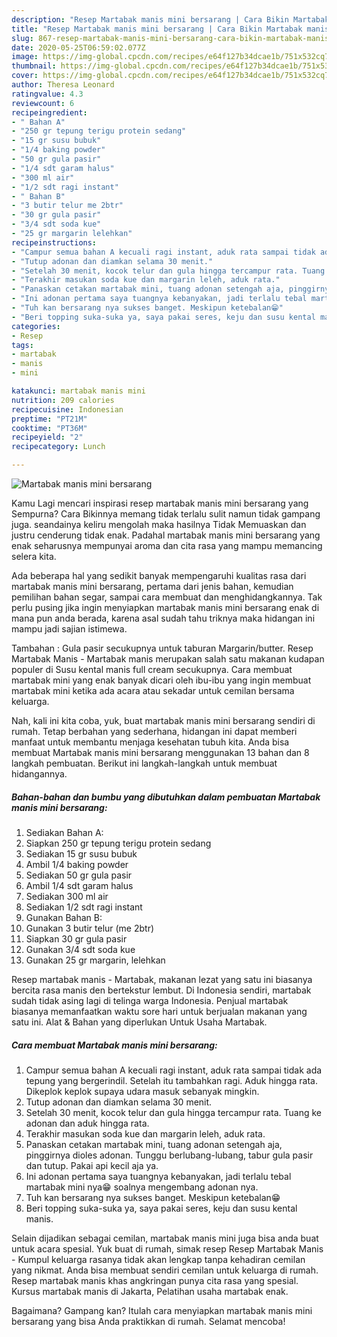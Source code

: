 ```yaml
---
description: "Resep Martabak manis mini bersarang | Cara Bikin Martabak manis mini bersarang Yang Lezat"
title: "Resep Martabak manis mini bersarang | Cara Bikin Martabak manis mini bersarang Yang Lezat"
slug: 867-resep-martabak-manis-mini-bersarang-cara-bikin-martabak-manis-mini-bersarang-yang-lezat
date: 2020-05-25T06:59:02.077Z
image: https://img-global.cpcdn.com/recipes/e64f127b34dcae1b/751x532cq70/martabak-manis-mini-bersarang-foto-resep-utama.jpg
thumbnail: https://img-global.cpcdn.com/recipes/e64f127b34dcae1b/751x532cq70/martabak-manis-mini-bersarang-foto-resep-utama.jpg
cover: https://img-global.cpcdn.com/recipes/e64f127b34dcae1b/751x532cq70/martabak-manis-mini-bersarang-foto-resep-utama.jpg
author: Theresa Leonard
ratingvalue: 4.3
reviewcount: 6
recipeingredient:
- " Bahan A"
- "250 gr tepung terigu protein sedang"
- "15 gr susu bubuk"
- "1/4 baking powder"
- "50 gr gula pasir"
- "1/4 sdt garam halus"
- "300 ml air"
- "1/2 sdt ragi instant"
- " Bahan B"
- "3 butir telur me 2btr"
- "30 gr gula pasir"
- "3/4 sdt soda kue"
- "25 gr margarin lelehkan"
recipeinstructions:
- "Campur semua bahan A kecuali ragi instant, aduk rata sampai tidak ada tepung yang bergerindil. Setelah itu tambahkan ragi. Aduk hingga rata. Dikeplok keplok supaya udara masuk sebanyak mingkin."
- "Tutup adonan dan diamkan selama 30 menit."
- "Setelah 30 menit, kocok telur dan gula hingga tercampur rata. Tuang ke adonan dan aduk hingga rata."
- "Terakhir masukan soda kue dan margarin leleh, aduk rata."
- "Panaskan cetakan martabak mini, tuang adonan setengah aja, pinggirnya dioles adonan. Tunggu berlubang-lubang, tabur gula pasir dan tutup. Pakai api kecil aja ya."
- "Ini adonan pertama saya tuangnya kebanyakan, jadi terlalu tebal martabak mini nya😁 soalnya mengembang adonan nya."
- "Tuh kan bersarang nya sukses banget. Meskipun ketebalan😁"
- "Beri topping suka-suka ya, saya pakai seres, keju dan susu kental manis."
categories:
- Resep
tags:
- martabak
- manis
- mini

katakunci: martabak manis mini 
nutrition: 209 calories
recipecuisine: Indonesian
preptime: "PT21M"
cooktime: "PT36M"
recipeyield: "2"
recipecategory: Lunch

---
```



![Martabak manis mini bersarang](https://img-global.cpcdn.com/recipes/e64f127b34dcae1b/751x532cq70/martabak-manis-mini-bersarang-foto-resep-utama.jpg)

Kamu Lagi mencari inspirasi resep martabak manis mini bersarang yang Sempurna? Cara Bikinnya memang tidak terlalu sulit namun tidak gampang juga. seandainya keliru mengolah maka hasilnya Tidak Memuaskan dan justru cenderung tidak enak. Padahal martabak manis mini bersarang yang enak seharusnya mempunyai aroma dan cita rasa yang mampu memancing selera kita.

Ada beberapa hal yang sedikit banyak mempengaruhi kualitas rasa dari martabak manis mini bersarang, pertama dari jenis bahan, kemudian pemilihan bahan segar, sampai cara membuat dan menghidangkannya. Tak perlu pusing jika ingin menyiapkan martabak manis mini bersarang enak di mana pun anda berada, karena asal sudah tahu triknya maka hidangan ini mampu jadi sajian istimewa.

Tambahan : Gula pasir secukupnya untuk taburan Margarin/butter. Resep Martabak Manis - Martabak manis merupakan salah satu makanan kudapan populer di Susu kental manis full cream secukupnya. Cara membuat martabak mini yang enak banyak dicari oleh ibu-ibu yang ingin membuat martabak mini ketika ada acara atau sekadar untuk cemilan bersama keluarga.


Nah, kali ini kita coba, yuk, buat martabak manis mini bersarang sendiri di rumah. Tetap berbahan yang sederhana, hidangan ini dapat memberi manfaat untuk membantu menjaga kesehatan tubuh kita. Anda bisa membuat Martabak manis mini bersarang menggunakan 13 bahan dan 8 langkah pembuatan. Berikut ini langkah-langkah untuk membuat hidangannya.

<!--inarticleads1-->

##### Bahan-bahan dan bumbu yang dibutuhkan dalam pembuatan Martabak manis mini bersarang:

1. Sediakan  Bahan A:
1. Siapkan 250 gr tepung terigu protein sedang
1. Sediakan 15 gr susu bubuk
1. Ambil 1/4 baking powder
1. Sediakan 50 gr gula pasir
1. Ambil 1/4 sdt garam halus
1. Sediakan 300 ml air
1. Sediakan 1/2 sdt ragi instant
1. Gunakan  Bahan B:
1. Gunakan 3 butir telur (me 2btr)
1. Siapkan 30 gr gula pasir
1. Gunakan 3/4 sdt soda kue
1. Gunakan 25 gr margarin, lelehkan


Resep martabak manis - Martabak, makanan lezat yang satu ini biasanya bercita rasa manis den bertekstur lembut. Di Indonesia sendiri, martabak sudah tidak asing lagi di telinga warga Indonesia. Penjual martabak biasanya memanfaatkan waktu sore hari untuk berjualan makanan yang satu ini. Alat &amp; Bahan yang diperlukan Untuk Usaha Martabak. 

<!--inarticleads2-->

##### Cara membuat Martabak manis mini bersarang:

1. Campur semua bahan A kecuali ragi instant, aduk rata sampai tidak ada tepung yang bergerindil. Setelah itu tambahkan ragi. Aduk hingga rata. Dikeplok keplok supaya udara masuk sebanyak mingkin.
1. Tutup adonan dan diamkan selama 30 menit.
1. Setelah 30 menit, kocok telur dan gula hingga tercampur rata. Tuang ke adonan dan aduk hingga rata.
1. Terakhir masukan soda kue dan margarin leleh, aduk rata.
1. Panaskan cetakan martabak mini, tuang adonan setengah aja, pinggirnya dioles adonan. Tunggu berlubang-lubang, tabur gula pasir dan tutup. Pakai api kecil aja ya.
1. Ini adonan pertama saya tuangnya kebanyakan, jadi terlalu tebal martabak mini nya😁 soalnya mengembang adonan nya.
1. Tuh kan bersarang nya sukses banget. Meskipun ketebalan😁
1. Beri topping suka-suka ya, saya pakai seres, keju dan susu kental manis.


Selain dijadikan sebagai cemilan, martabak manis mini juga bisa anda buat untuk acara spesial. Yuk buat di rumah, simak resep Resep Martabak Manis - Kumpul keluarga rasanya tidak akan lengkap tanpa kehadiran cemilan yang nikmat. Anda bisa membuat sendiri cemilan untuk keluarga di rumah. Resep martabak manis khas angkringan punya cita rasa yang spesial. Kursus martabak manis di Jakarta, Pelatihan usaha martabak enak. 

Bagaimana? Gampang kan? Itulah cara menyiapkan martabak manis mini bersarang yang bisa Anda praktikkan di rumah. Selamat mencoba!
